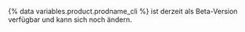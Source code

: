{% data variables.product.prodname_cli %} ist derzeit als Beta-Version verfügbar und kann sich noch ändern.

